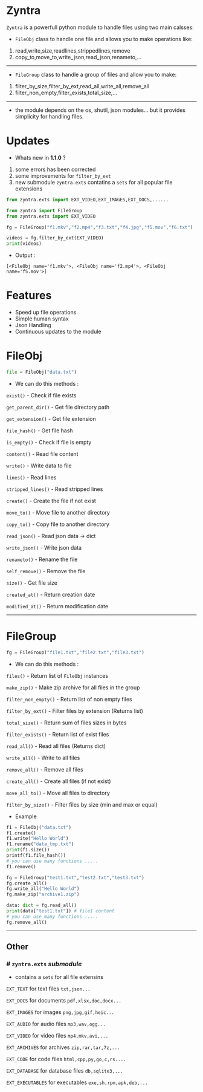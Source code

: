 # Zyntra


`Zyntra` is a powerfull python module to handle files using two main calsses:

- `FileObj` class to handle one file and allows you to make operations like:
1. read,write,size,readlines,strippedlines,remove
2. copy_to,move_to,write_json,read_json,renameto,...

---

- `FileGroup` class to handle a group of files and allow you to make:
1. filter_by_size,filter_by_ext,read_all,write_all,remove_all
2. filter_non_empty,filter_exists,total_size,...

---

- the module depends on the os, shutil, json modules... but it provides simplicity for handling files.

# Updates

- Whats new in **1.1.0** ?
1. some errors has been corrected
2. some improvements for `filter_by_ext`
3. new submodule `zyntra.exts` contatins a `sets` for all popular file extensions
```python
from zyntra.exts import EXT_VIDEO,EXT_IMAGES,EXT_DOCS,......
```

```python
from zyntra import FileGroup
from zyntra.exts import EXT_VIDEO

fg = FileGroup("f1.mkv","f2.mp4","f3.txt","f4.jpg","f5.mov","f6.txt")

videos = fg.filter_by_ext(EXT_VIDEO)
print(videos)
```
- Output : 
```output
[<FileObj name='f1.mkv'>, <FileObj name='f2.mp4'>, <FileObj name='f5.mov'>]
```

# Features

- Speed up file operations
- Simple human syntax
- Json Handling
- Continuous updates to the module

# FileObj

```python
file = FileObj("data.txt")
```

- We can do this methods :

`exist()` - Check if file exists

`get_parent_dir()` - Get file directory path

`get_extension()` - Get file extension

`file_hash()` - Get file hash

`is_empty()` - Check if file is empty

`content()` - Read file content

`write()` - Write data to file

`lines()` - Read lines

`stripped_lines()` - Read stripped lines

`create()` - Create the file if not exist

`move_to()` - Move file to another directory

`copy_to()` - Copy file to another directory

`read_json()` - Read json data -> dict

`write_json()` - Write json data

`renameto()` - Rename the file

`self_remove()` - Remove the file

`size()` - Get file size

`created_at()` - Return creation date

`modified_at()` - Return modification date


---

# FileGroup

```python
fg = FileGroup("file1.txt","file2.txt","file3.txt")
```

- We can do this methods :

`files()` - Return list of `FileObj` instances

`make_zip()` - Make zip archive for all files in the group

`filter_non_empty()` - Return list of non empty files 

`filter_by_ext()` - Filter files by extension (Returns list)

`total_size()` - Return sum of files sizes in bytes

`filter_exists()` - Return list of exist files

`read_all()` - Read all files (Returns dict)

`write_all()` - Write to all files

`remove_all()` - Remove all files

`create_all()` - Create all files (if not exist)

`move_all_to()` - Move all files to directory

`filter_by_size()` - Filter files by size (min and max or equal)

- Example

```python
f1 = FileObj("data.txt")
f1.create()
f1.write("Hello World")
f1.rename("data_tmp.txt")
print(f1.size())
printf(f1.file_hash())
# you can use many functions .....
f1.remove()

fg = FileGroup("test1.txt","test2.txt","test3.txt")
fg.create_all()
fg.write_all("Hello World")
fg.make_zip("archive1.zip")

data: dict = fg.read_all()
print(data["test1.txt"]) # file1 content
# you can use many functions .....
fg.remove_all()
```

---

## Other

### # `zyntra.exts` *submodule*

- contains a `sets` for all file extensins

`EXT_TEXT` for text files `txt,json...`

`EXT_DOCS` for documents `pdf,xlsx,doc,docx...`

`EXT_IMAGES` for images `png,jpg,gif,heic...`

`EXT_AUDIO` for audio files `mp3,wav,ogg...`

`EXT_VIDEO` for video files `mp4,mkv,avi,...`

`EXT_ARCHIVES` for archives `zip,rar,tar,7z,...`

`EXT_CODE` for code files `html,cpp,py,go,c,rs....`

`EXT_DATABASE` for database files `db,sqlite3,...`

`EXT_EXECUTABLES` for executables `exe,sh,rpm,apk,deb,...`
